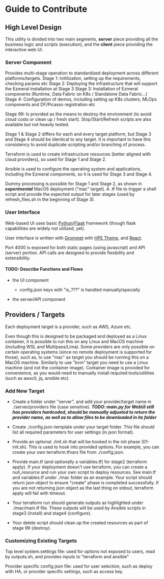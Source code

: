 # Guide to Contribute

## High Level Design

This utility is divided into two main segments, **server** piece providing all the business logic and scripts (execution), and the **client** piece providing the interactive web UI.

### Server Component

Provides multi-stage operation to standardized deployment across different platforms/targets.
Stage 1: Initilization, setting up the requirements, checking params etc
Stage 2: Deploying the infrastructure that will support the Ezmeral installation at Stage 3
Stage 3: Installation of Ezmeral components (Runtime, Data Fabric on K8s / Standalone Data Fabric...)
Stage 4: Configuration of demos, including setting up K8s clusters, MLOps components and DF/Picasso registration etc

Stage 99: Is provided as the means to destroy the environment (to avoid cloud costs or clean up / fresh start).
Stop/Start/Refresh scripts are also available but not heavily tested.

Stage 1 & Stage 2 differs for each and every target platform, but Stage 3 and Stage 4 should be identical to any target. It is important to have this consistency to avoid duplicate scripting and/or branching of process.

Terraform is used to create infrastructure resources (better aligned with cloud providers), so used for Stage 1 and Stage 2.

Ansible is used to configure the operating system and applications, including the Ezmeral components, so it is used for Stage 3 and Stage 4.

Dummy processing is possible for Stage 1 and Stage 2, as shown in ***experimental*** MacOS deployment ("mac" target). A .tf file to trigger a shell script and provide the expected output for later stages (used by refresh_files.sh in the beginning of Stage 3).

### User Interface

Web-based UI uses basic [Python](https://www.python.org)/[Flask](https://flask.palletsprojects.com/en/2.0.x/) framework (though flask capabilities are widely not utilized, yet).

User interface is written with [Grommet](https://v2.grommet.io) with [HPE Theme](https://github.com/grommet/grommet-theme-hpe), and [React](https://reactjs.org).

Port 4000 is exposed for both static pages (using javascript) and API (server) portion. API calls are designed to provide flexibility and extensibility.

#### TODO: Describe Functions and Flows

- the UI component

  - config.json keys with "is_???" is handled manually/specially

- the server/API component

## Providers / Targets

Each deployment target is a provider, such as AWS, Azure etc.

Even though this is designed to be packaged and deployed as a Linux container, it is possible to run this on any Linux and MacOS machine (including WSL and Multipass/Lima). Some providers are only possible on certain operating systems (since no remote deployment is supported for those), such as, to use "mac" as target you should be running this on a MacOS machine. Similarly to use "kvm" target you need to use a Linux machine (and not the container image). Container image is provided for convenience, as you would need to manually install required tools/utilities (such as awscli, jq, ansible etc).

### Add New Target

- Create a folder under "server", and add your provider/target name in ./server/providers file (case sensitive).
***TODO: main.py for WebUI still has providers hardcoded, should be manually adjusted to return the provider name, as well as to allow files to be downloaded in its folder***

- Create ./config.json-template under your target folder. This file should list all required parameters for user settings (in json format).

- Provide an optional ./init.sh that will be hooked in the init phase (01-init.sh). This is used to hook into provided options. For example, you can create your own terraform.tfvars file from ./config.json.

- Provide main.tf (and optionally a variables.tf) for stage2 (terraform apply). If your deployment doesn't use terraform, you can create a null_resource and run your own script to deploy resources. See main.tf and variables.tf under ./mac folder as an example. Your script should return json object to ensure "create" phase is completed successfully. If you are not returning json object as the last thing on stdout, terraform apply will fail with timeout.

- Your terraform run should generate outputs as highlighted under ./mac/main.tf file. These outputs will be used by Ansible scripts in stage3 (install) and stage4 (configure).

- Your delete script should clean up the created resources as part of stage 99 (destroy).

### Customizing Existing Targets

Top level system.settings file: used for options not exposed to users, read by outputs.sh, and provides inputs to "terraform and ansible"

Provider specific config.json file: used for user selection, such as deploy with HA, or provider specific settings, such as access key.

